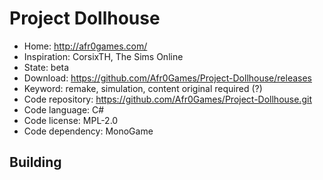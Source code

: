 # Project Dollhouse

- Home: http://afr0games.com/
- Inspiration: CorsixTH, The Sims Online
- State: beta
- Download: https://github.com/Afr0Games/Project-Dollhouse/releases
- Keyword: remake, simulation, content original required (?)
- Code repository: https://github.com/Afr0Games/Project-Dollhouse.git
- Code language: C#
- Code license: MPL-2.0
- Code dependency: MonoGame

## Building
